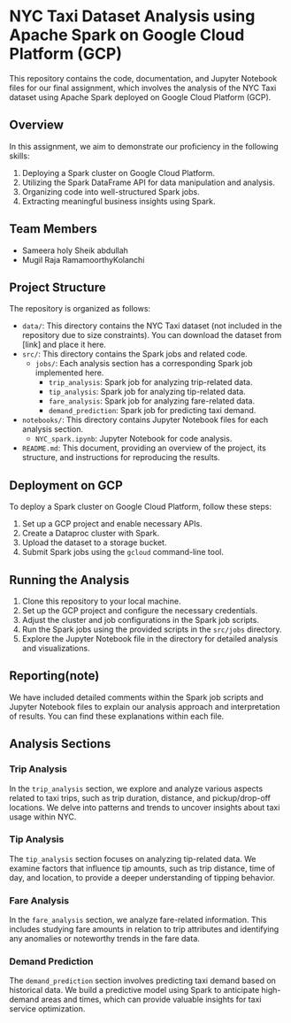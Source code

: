 # NYC Taxi Dataset Analysis using Apache Spark on Google Cloud Platform (GCP)

This repository contains the code, documentation, and Jupyter Notebook files for our final assignment, which involves the analysis of the NYC Taxi dataset using Apache Spark deployed on Google Cloud Platform (GCP).

## Overview

In this assignment, we aim to demonstrate our proficiency in the following skills:

1. Deploying a Spark cluster on Google Cloud Platform.
2. Utilizing the Spark DataFrame API for data manipulation and analysis.
3. Organizing code into well-structured Spark jobs.
4. Extracting meaningful business insights using Spark.

## Team Members

- Sameera holy Sheik abdullah
- Mugil Raja RamamoorthyKolanchi

## Project Structure

The repository is organized as follows:

- `data/`: This directory contains the NYC Taxi dataset (not included in the repository due to size constraints). You can download the dataset from [link] and place it here.
- `src/`: This directory contains the Spark jobs and related code.
    - `jobs/`: Each analysis section has a corresponding Spark job implemented here.
        - `trip_analysis`: Spark job for analyzing trip-related data.
        - `tip_analysis`: Spark job for analyzing tip-related data.
        - `fare_analysis`: Spark job for analyzing fare-related data.
        - `demand_prediction`: Spark job for predicting taxi demand.
- `notebooks/`: This directory contains Jupyter Notebook files for each analysis section.
    - `NYC_spark.ipynb`: Jupyter Notebook for code analysis.
- `README.md`: This document, providing an overview of the project, its structure, and instructions for reproducing the results.

## Deployment on GCP

To deploy a Spark cluster on Google Cloud Platform, follow these steps:

1. Set up a GCP project and enable necessary APIs.
2. Create a Dataproc cluster with Spark.
3. Upload the dataset to a storage bucket.
4. Submit Spark jobs using the `gcloud` command-line tool.

## Running the Analysis

1. Clone this repository to your local machine.
2. Set up the GCP project and configure the necessary credentials.
3. Adjust the cluster and job configurations in the Spark job scripts.
4. Run the Spark jobs using the provided scripts in the `src/jobs` directory.
5. Explore the Jupyter Notebook file in the directory for detailed analysis and visualizations.

## Reporting(note)

We have included detailed comments within the Spark job scripts and Jupyter Notebook files to explain our analysis approach and interpretation of results. You can find these explanations within each file.

## Analysis Sections

### Trip Analysis

In the `trip_analysis` section, we explore and analyze various aspects related to taxi trips, such as trip duration, distance, and pickup/drop-off locations. We delve into patterns and trends to uncover insights about taxi usage within NYC.

### Tip Analysis

The `tip_analysis` section focuses on analyzing tip-related data. We examine factors that influence tip amounts, such as trip distance, time of day, and location, to provide a deeper understanding of tipping behavior.

### Fare Analysis

In the `fare_analysis` section, we analyze fare-related information. This includes studying fare amounts in relation to trip attributes and identifying any anomalies or noteworthy trends in the fare data.

### Demand Prediction

The `demand_prediction` section involves predicting taxi demand based on historical data. We build a predictive model using Spark to anticipate high-demand areas and times, which can provide valuable insights for taxi service optimization.

